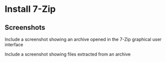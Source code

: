 # Install 7-Zip

## Screenshots

Include a screenshot showing an archive opened in the 7-Zip graphical user interface

Include a screenshot showing files extracted from an archive

